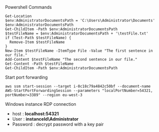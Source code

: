 Powershell Commands

```
Get-Location
$env:AdministratorDocumentsPath = 'C:\Users\Administrator\Documents'
$env:AdministratorDocumentsPath
Get-ChildItem -Path $env:AdministratorDocumentsPath
$testFileName = $env:AdministratorDocumentsPath + '\testFile.txt'
if (Test-Path $testFileName) {
  Remove-Item $testFileName
}
New-Item $testFileName -ItemType File -Value "The first sentence in our file."
Add-Content $testFileName "The second sentence in our file."
Get-Content -Path $testFileName
Get-ChildItem -Path $env:AdministratorDocumentsPath

```

Start port forwarding

```
aws ssm start-session --target i-0c18c79a4842c50bf --document-name AWS-StartPortForwardingSession --parameters "localPortNumber=54321, portNumber=3389" --region eu-west-3
```

Windows instance RDP connection

* host : **localhost:54321**
* User : **instanceId\Administrator**
* Password : decrypt password with a key pair